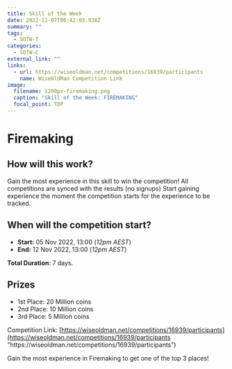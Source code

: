 ```yaml
---
title: Skill of the Week
date: 2022-11-07T06:42:03.938Z
summary: ""
tags:
  - SOTW-T
categories:
  - SOTW-C
external_link: ""
links:
  - url: https://wiseoldman.net/competitions/16939/participants
    name: WiseOldMan Competition Link
image:
  filename: 1200px-firemaking.png
  caption: "Skill of the Week: FIREMAKING"
  focal_point: TOP
---
```

# Firemaking

## How will this work?

Gain the most experience in this skill to win the competition! All competitions are synced with the results (no signups) Start gaining experience the moment the competition starts for the experience to be tracked. 

## When will the competition start?

* **Start:** 05 Nov 2022, 13:00 (*12pm AEST*) 
* **End:** 12 Nov 2022, 13:00 (*12pm AEST*) 

**Total Duration**: 7 days.

## Prizes

* 1st Place: 20 Million coins 
* 2nd Place: 10 Million coins 
* 3rd Place:  5 Million coins 

Competition Link: [https://wiseoldman.net/competitions/16939/participants](https://wiseoldman.net/competitions/16939/participants "https\://wiseoldman.net/competitions/16939/participants") 

Gain the most experience in Firemaking to get one of the top 3 places!
